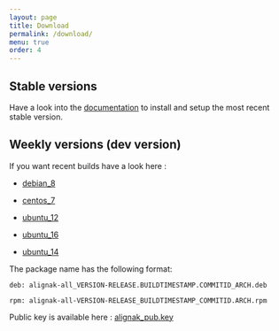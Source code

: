 ```yaml
---
layout: page
title: Download
permalink: /download/
menu: true
order: 4
---
```


## Stable versions

Have a look into the [documentation](http://alignak-doc.readthedocs.org/en/latest/02_installation/index.html) to install and setup the most recent stable version.


## Weekly versions (dev version)

If you want recent builds have a look here :


* [debian_8](/build/debian_8/alignak-all_0.2-1.1481116675.68a2e14_all.deb)

* [centos_7](/build/centos_7/alignak-all-0.2-1_1481116675_68a2e14.el7.x86_64.rpm)

* [ubuntu_12](/build/ubuntu_12/alignak-all_0.2-1.1481116675.68a2e14_all.deb)

* [ubuntu_16](/build/ubuntu_16/alignak-all_0.2-1.1481116675.68a2e14_all.deb)

* [ubuntu_14](/build/ubuntu_14/alignak-all_0.2-1.1481116675.68a2e14_all.deb)


The package name has the following format:

```		
deb: alignak-all_VERSION-RELEASE.BUILDTIMESTAMP.COMMITID_ARCH.deb
```

```
rpm: alignak-all-VERSION-RELEASE_BUILDTIMESTAMP_COMMITID.ARCH.rpm		
```

Public key is available here : [alignak_pub.key](/repos/alignak_pub.key)